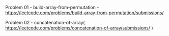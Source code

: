 Problem 01 - build-array-from-permutation - https://leetcode.com/problems/build-array-from-permutation/submissions/

Problem 02 - concatenation-of-array( https://leetcode.com/problems/concatenation-of-array/submissions/ )